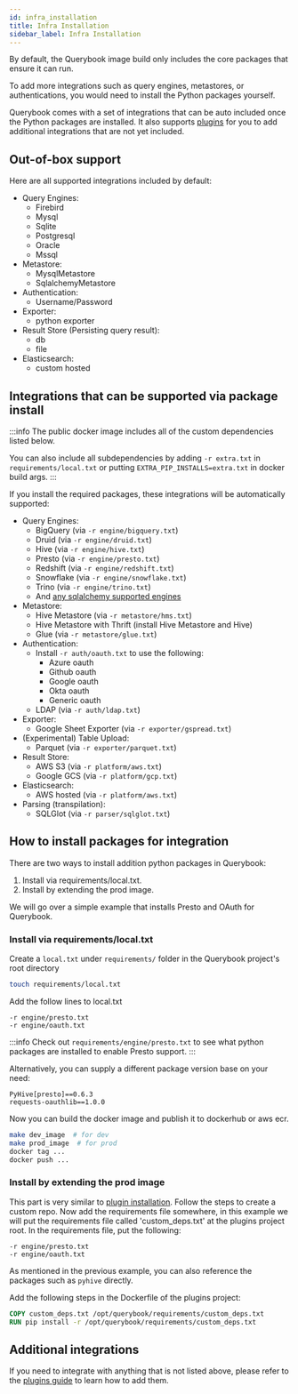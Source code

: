```yaml
---
id: infra_installation
title: Infra Installation
sidebar_label: Infra Installation
---
```


By default, the Querybook image build only includes the core packages that ensure it can run.

To add more integrations such as query engines, metastores, or authentications, you would need to
install the Python packages yourself.

Querybook comes with a set of integrations that can be auto included once the Python packages are installed.
It also supports [plugins](../integrations/plugins.md) for you to add additional integrations that are not yet included.

## Out-of-box support

Here are all supported integrations included by default:

-   Query Engines:
    -   Firebird
    -   Mysql
    -   Sqlite
    -   Postgresql
    -   Oracle
    -   Mssql
-   Metastore:
    -   MysqlMetastore
    -   SqlalchemyMetastore
-   Authentication:
    -   Username/Password
-   Exporter:
    -   python exporter
-   Result Store (Persisting query result):
    -   db
    -   file
-   Elasticsearch:
    -   custom hosted

## Integrations that can be supported via package install

:::info
The public docker image includes all of the custom dependencies listed below.

You can also include all subdependencies by adding `-r extra.txt` in `requirements/local.txt` or putting `EXTRA_PIP_INSTALLS=extra.txt` in docker build args.
:::

If you install the required packages, these integrations will be automatically supported:

-   Query Engines:
    -   BigQuery (via `-r engine/bigquery.txt`)
    -   Druid (via `-r engine/druid.txt`)
    -   Hive (via `-r engine/hive.txt`)
    -   Presto (via `-r engine/presto.txt`)
    -   Redshift (via `-r engine/redshift.txt`)
    -   Snowflake (via `-r engine/snowflake.txt`)
    -   Trino (via `-r engine/trino.txt`)
    -   And [any sqlalchemy supported engines](../setup_guide/query_engines.md)
-   Metastore:
    -   Hive Metastore (via `-r metastore/hms.txt`)
    -   Hive Metastore with Thrift (install Hive Metastore and Hive)
    -   Glue (via `-r metastore/glue.txt`)
-   Authentication:
    -   Install `-r auth/oauth.txt` to use the following:
        -   Azure oauth
        -   Github oauth
        -   Google oauth
        -   Okta oauth
        -   Generic oauth
    -   LDAP (via `-r auth/ldap.txt`)
-   Exporter:
    -   Google Sheet Exporter (via `-r exporter/gspread.txt`)
-   (Experimental) Table Upload:
    -   Parquet (via `-r exporter/parquet.txt`)
-   Result Store:
    -   AWS S3 (via `-r platform/aws.txt`)
    -   Google GCS (via `-r platform/gcp.txt`)
-   Elasticsearch:
    -   AWS hosted (via `-r platform/aws.txt`)
-   Parsing (transpilation):
    -   SQLGlot (via `-r parser/sqlglot.txt`)

## How to install packages for integration

There are two ways to install addition python packages in Querybook:

1. Install via requirements/local.txt.
2. Install by extending the prod image.

We will go over a simple example that installs Presto and OAuth for Querybook.

### Install via requirements/local.txt

Create a `local.txt` under `requirements/` folder in the Querybook project's root directory

```sh
touch requirements/local.txt
```

Add the follow lines to local.txt

```
-r engine/presto.txt
-r engine/oauth.txt
```

:::info
Check out `requirements/engine/presto.txt` to see what python packages are installed to enable Presto support.
:::

Alternatively, you can supply a different package version base on your need:

```
PyHive[presto]==0.6.3
requests-oauthlib==1.0.0
```

Now you can build the docker image and publish it to dockerhub or aws ecr.

```sh
make dev_image  # for dev
make prod_image  # for prod
docker tag ...
docker push ...
```

### Install by extending the prod image

This part is very similar to [plugin installation](../integrations/plugins.md#installing-plugins). Follow the steps to create a custom repo.
Now add the requirements file somewhere, in this example we will put the requirements file called 'custom_deps.txt' at the plugins project root.
In the requirements file, put the following:

```
-r engine/presto.txt
-r engine/oauth.txt
```

As mentioned in the previous example, you can also reference the packages such as `pyhive` directly.

Add the following steps in the Dockerfile of the plugins project:

```Dockerfile
COPY custom_deps.txt /opt/querybook/requirements/custom_deps.txt
RUN pip install -r /opt/querybook/requirements/custom_deps.txt
```

## Additional integrations

If you need to integrate with anything that is not listed above, please refer to the [plugins guide](../integrations/plugins.md) to learn how to add them.
